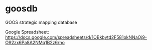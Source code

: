 # goosdb
GOOS strategic mapping database

Google Spreadsheet: https://docs.google.com/spreadsheets/d/1OBkbytd2F581okNNaOj9-O92zx6Pa8A2NMq1B2z6rho
